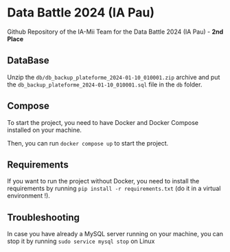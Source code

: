 # Data Battle 2024 (IA Pau)
Github Repository of the IA-Mii Team for the Data Battle 2024 (IA Pau)  - **2nd Place**

## DataBase

Unzip the `db/db_backup_plateforme_2024-01-10_010001.zip` archive and put the `db_backup_plateforme_2024-01-10_010001.sql` file in the `db` folder.

## Compose

To start the project, you need to have Docker and Docker Compose installed on your machine.

Then, you can run `docker compose up` to start the project.

## Requirements

If you want to run the project without Docker, you need to install the requirements by running `pip install -r requirements.txt` (do it in a virtual environment !).

## Troubleshooting

In case you have already a MySQL server running on your machine, you can stop it by running `sudo service mysql stop` on Linux
